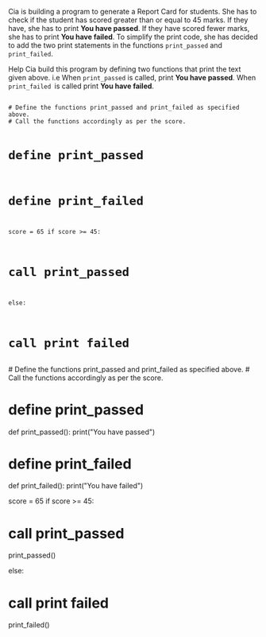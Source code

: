 Cia is building a program to generate a Report Card for students. She has to check if the student has scored greater than or equal to 45 marks. If they have, she has to print **You have passed**. If they have scored fewer marks, she has to print **You have failed**. To simplify the print code, she has decided to add the two print statements in the functions `print_passed` and `print_failed`.

Help Cia build this program by defining two functions that print the text given above. i.e When `print_passed` is called, print **You have passed**. When `print_failed `is called print **You have failed**.

<codeblock language="python" type="exercise" testMode="fixedInput">
<code>
# Define the functions print_passed and print_failed as specified above.
# Call the functions accordingly as per the score.

# define print_passed

# define print_failed

score = 65
if score >= 45:
  # call print_passed

else:
  # call print failed
</code>

<solution>
# Define the functions print_passed and print_failed as specified above.
# Call the functions accordingly as per the score.

# define print_passed
def print_passed():
  print("You have passed")

# define print_failed
def print_failed():
  print("You have failed")

score = 65
if score >= 45:
  # call print_passed
  print_passed()

else:
  # call print failed
  print_failed()
</solution>
</codeblock>